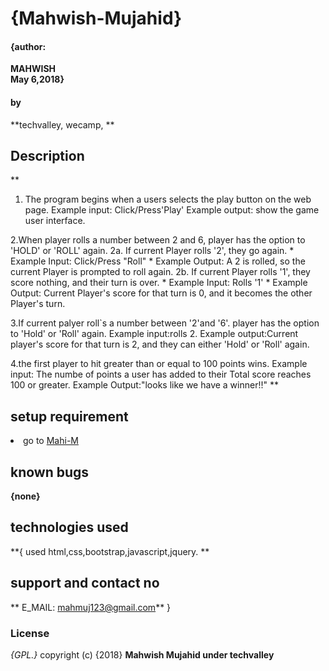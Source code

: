 # {Mahwish-Mujahid}
#### {author:
**MAHWISH  
  May 6,2018}**
#### by
**techvalley,
wecamp,
**
## Description
**
  1. The program begins when a users selects the play button on the web page.
  Example input: Click/Press'Play'
  Example output: show the game user interface.

  2.When player rolls a number between 2 and 6, player has the option to 'HOLD' or 'ROLL' again.
  2a. If current Player rolls '2', they go again. * Example Input: Click/Press "Roll" * Example Output: A 2 is rolled, so the current Player is prompted to roll again.
  2b. If current Player rolls '1', they score nothing, and their turn is over. * Example Input: Rolls '1' * Example Output: Current Player's score for that turn is 0, and it becomes the other Player's turn.

  3.If current palyer roll`s a number between '2'and '6'. player has the option to 'Hold' or 'Roll' again.
  Example input:rolls 2.
  Example output:Current player's score for that turn is 2, and they can either 'Hold' or 'Roll' again.

  4.the first player to hit greater than or equal to 100 points wins.
  Example input: The numbe of points a user has added to their Total score reaches 100 or greater.
  Example Output:"looks like we have a winner!!"
**
  ## setup requirement
<li>go to
 <a href="https://github.com/MAHI-M/we-camp-5th-assignment.git">Mahi-M</a>

 ## known bugs
 **{none}**
 ## technologies used
 **{
   used html,css,bootstrap,javascript,jquery.
 **
 ## support and contact no
 **
   E_MAIL: mahmuj123@gmail.com**
 }
 ### License
 *{GPL.}*
 copyright (c) {2018} **Mahwish Mujahid under techvalley**
